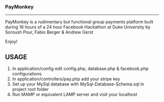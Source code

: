 ### PayMonkey 
---------------------------------------------------

PayMonkey is a rudimentary but functional group payments platform built during 16 hours of a 24 hour Facebook Hackathon at Duke University by Soroush Pour, Fabio Berger & Andrew Gerst

Enjoy!

USAGE
-------------------
1. In application/config edit config.php, database.php & facebook.php configurations
2. In application/controllers/pay.php add your stripe key
3. Set up your MySql database with MySql-Database-Schema.sql in project root folder
4. Run MAMP or equivalent LAMP server and visit your localhost
